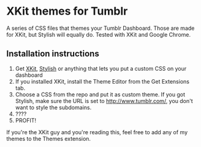 XKit themes for Tumblr
=============

A series of CSS files that themes your Tumblr Dashboard. Those are made for XKit, but Stylish will equally do. Tested with XKit and Google Chrome.

Installation instructions
-------------------------

1. Get [XKit](http://xkit.info/), [Stylish](http://userstyles.org/) or anything that lets you put a custom CSS on your dashboard
2. If you installed XKit, install the Theme Editor from the Get Extensions tab.
3. Choose a CSS from the repo and put it as custom theme. If you got Stylish, make sure the URL is set to http://www.tumblr.com/, you don't want to style the subdomains.
4. ????
5. PROFIT!

If you're the XKit guy and you're reading this, feel free to add any of my themes to the Themes extension.